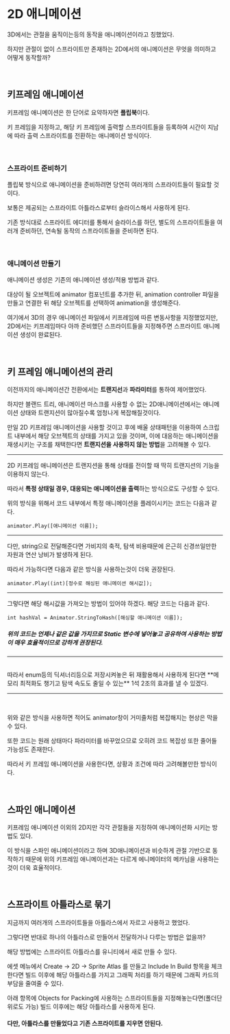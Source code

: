 # 2D 애니메이션

3D에서는 관절을 움직이는등의 동작을 애니메이션이라고 칭했었다.

하지만 관절이 없이 스프라이트만 존재하는 2D에서의 애니메이션은 무엇을 의미하고 어떻게 동작할까?

<br>

## 키프레임 애니메이션

키프레임 애니메이션은 한 단어로 요약하자면 **플립북**이다.

키 프레임을 지정하고, 해당 키 프레임에 출력할 스프라이트들을 등록하여 시간이 지남에 따라 출력 스프라이트를 전환하는 애니메이션 방식이다.

<br>

### 스프라이트 준비하기

플립북 방식으로 애니메이션을 준비하려면 당연히 여러개의 스프라이트들이 필요할 것이다.

보통은 제공되는 스프라이트 아틀라스로부터 슬라이스해서 사용하게 된다.

기존 방식대로 스프라이트 에디터를 통해서 슬라이스를 하던, 별도의 스프라이트들을 여러개 준비하던, 연속될 동작의 스프라이트들을 준비하면 된다.

<br>

### 애니메이션 만들기

애니메이션 생성은 기존의 애니메이션 생성/적용 방법과 같다.

대상이 될 오브젝트에 animator 컴포넌트를 추가한 뒤, animation controller 파일을 만들고 연결한 뒤 해당 오브젝트를 선택하여 animation을 생성해준다.

여기에서 3D의 경우 애니메이션 파일에서 키프레임에 따른 변동사항을 지정했었지만, 2D에서는 키프레임마다 아까 준비했던 스프라이트들을 지정해주면 스프라이트 애니메이션 생성이 완료된다.

<br>

## 키 프레임 애니메이션의 관리

이전까지의 애니메이션간 전환에서는 **트랜지선**과 **파라미터**를 통하여 제어했었다.

하지만 블랜드 트리, 애니메이션 마스크를 사용할 수 없는 2D애니메이션에서는 애니메이션 상태와 트랜지션이 많아질수록 엄청나게 복잡해질것이다.

만일 2D 키프레임 애니메이션을 사용할 것이고 후에 배울 상태패턴을 이용하여 스크립트 내부에서 해당 오브젝트의 상태를 가지고 있을 것이며, 이에 대응하는 애니메이션을 재생시키는 구조를 채택한다면 **트랜지션을 사용하지 않는 방법**을 고려해볼 수 있다.

<hr>

2D 키프레임 애니메이션은 트랜지션을 통해 상태를 전이할 때 딱히 트랜지션의 기능을 이용하지 않는다.

따라서 **특정 상태일 경우, 대응되는 애니메이션을 출력**하는 방식으로도 구성할 수 있다.

위의 방식을 위해서 코드 내부에서 특정 애니메이션을 플레이시키는 코드는 다음과 같다.

`animator.Play([애니메이션 이름]);`

<hr>

다만, string으로 전달해준다면 가비지의 축적, 탐색 비용때문에 은근히 신경쓰일만한 자원과 연산 낭비가 발생하게 된다.

따라서 가능하다면 다음과 같은 방식을 사용하는것이 더욱 권장된다.

`animator.Play((int)[정수로 해싱된 애니메이션 해시값]);`
<hr>
그렇다면 해당 해시값을 가져오는 방법이 있어야 하겠다. 해당 코드는 다음과 같다.

`int hashVal = Animator.StringToHash([해싱할 애니메이션 이름]);`

##### 위의 코드는 언제나 같은 값을 가지므로 Static 변수에 넣어놓고 공유하여 사용하는 방법이 매우 효율적이므로 강하게 권장된다.
<hr>
<br>
따라서 enum등의 딕셔너리등으로 저장시켜놓은 뒤 재활용해서 사용하게 된다면 **메모리 최적화도 챙기고 탐색 속도도 줄일 수 있는** 1석 2조의 효과를 낼 수 있겠다.

<hr>
<br>

위와 같은 방식을 사용하면 적어도 animator창이 거미줄처럼 복잡해지는 현상은 막을 수 있다.

또한 코드는 원래 상태마다 파라미터를 바꾸었으므로 오히려 코드 복잡성 또한 줄어들 가능성도 존재한다.

따라서 키 프레임 애니메이션을 사용한다면, 상황과 조건에 따라 고려해볼만한 방식이다.

<br>

## 스파인 애니메이션

키프레임 애니메이션 이외의 2D지만 각각 관절들을 지정하여 애니메이션화 시키는 방법도 있다.

이 방식을 스파인 애니메이션이라고 하며 3D애니메이션과 비슷하게 관절 기반으로 동작하기 때문에 위의 키프레임 애니메이션과는 다르게 에니메이터의 메카님을 사용하는것이 더욱 효율적이다.

<br>

## 스프라이트 아틀라스로 묶기

지금까지 여러개의 스프라이트들을 아틀라스에서 자르고 사용하고 했었다.

그렇다면 반대로 하나의 아틀라스로 만들어서 전달하거나 다루는 방법은 없을까?

해당 방법에는 스프라이트 아틀라스를 유니티에서 새로 만들 수 있다.

에셋 메뉴에서 Create -> 2D -> Sprite Atlas 를 만들고 Include In Build 항목을 체크한다면 빌드 이후에 해당 아틀라스를 가지고 그래픽 처리를 하기 때문에 그래픽 카드의 부담을 줄여줄 수 있다.

아래 항목에 Objects for Packing에 사용하는 스프라이트들을 지정해놓는다면(폴더단위로도 가능) 빌드 이후에는 해당 아틀라스를 사용하게 된다.

#### 다만, 아틀라스를 만들었다고 기존 스프라이트를 지우면 안된다.

<br>
